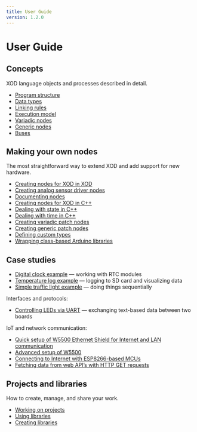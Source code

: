```yaml
---
title: User Guide
version: 1.2.0
---
```


# User Guide

## Concepts

XOD language objects and processes described in detail.

- [Program structure](./program-structure/)
- [Data types](./data-types/)
- [Linking rules](./linking-rules/)
- [Execution model](./execution-model/)
- [Variadic nodes](./variadics/)
- [Generic nodes](./generics/)
- [Buses](./buses/)

## Making your own nodes

The most straightforward way to extend XOD and add support for new hardware.

- [Creating nodes for XOD in XOD](./nodes-for-xod-in-xod/)
- [Creating analog sensor driver nodes](./analog-sensor-node/)
- [Documenting nodes](./documenting-nodes/)
- [Creating nodes for XOD in C++](./nodes-for-xod-in-cpp/)
- [Dealing with state in C++](./cpp-state/)
- [Dealing with time in C++](./cpp-time/)
- [Creating variadic patch nodes](./creating-variadics/)
- [Creating generic patch nodes](./creating-generics/)
- [Defining custom types](./custom-types/)
- [Wrapping class-based Arduino libraries](./wrapping-arduino-libraries/)

## Case studies

- [Digital clock example](./rtc-example/) — working with RTC modules
- [Temperature log example](./sd-log-example/) — logging to SD card and
  visualizing data
- [Simple traffic light example](./simple-traffic-light/) — doing things
  sequentially

Interfaces and protocols:

- [Controlling LEDs via UART](./uart-led-control) — exchanging text-based data
  between two boards

IoT and network communication:

- [Quick setup of W5500 Ethernet Shield for Internet and LAN communication](./w5500-connect/)
- [Advanced setup of W5500](./w5500-advanced/)
- [Connecting to Internet with ESP8266-based MCUs](./esp8266-connect/)
- [Fetching data from web API’s with HTTP GET requests](./http-get/)

## Projects and libraries

How to create, manage, and share your work.

- [Working on projects](./projects/)
- [Using libraries](./using-libraries/)
- [Creating libraries](./creating-libraries/)
